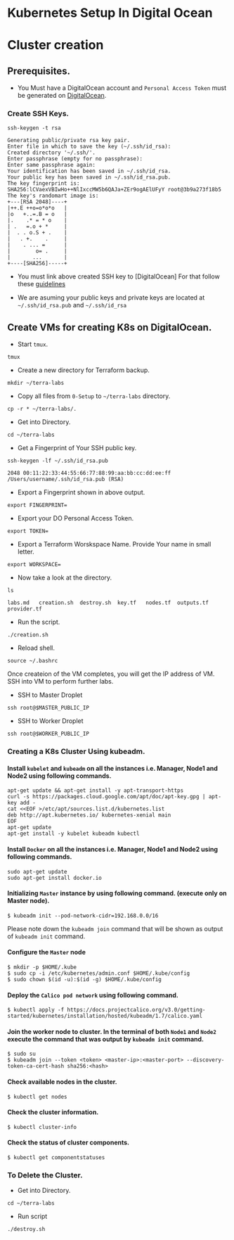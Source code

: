 # Kubernetes Setup In Digital Ocean

# Cluster creation

## Prerequisites.


- You Must have a DigitalOcean account and `Personal Access Token` must be generated on [DigitalOcean](https://www.digitalocean.com/docs/api/create-personal-access-token/).


### Create SSH Keys.


```command
ssh-keygen -t rsa
```
```
Generating public/private rsa key pair.
Enter file in which to save the key (~/.ssh/id_rsa): 
Created directory '~/.ssh/'.
Enter passphrase (empty for no passphrase): 
Enter same passphrase again: 
Your identification has been saved in ~/.ssh/id_rsa.
Your public key has been saved in ~/.ssh/id_rsa.pub.
The key fingerprint is:
SHA256:lCVaexVBIwHo++NlIxccMW5b6QAJa+ZEr9ogAElUFyY root@3b9a273f18b5
The key's randomart image is:
+---[RSA 2048]----+
|++.E ++o=o*o*o   |
|o   +..=.B = o   |
|.    .* = * o    |
| .   =.o + *     |
|  . . o.S + .    |
|   . +.    .     |
|    . ... =      |
|        o= .     |
|       ...       |
+----[SHA256]-----+

```

- You must link above created SSH key to [DigitalOcean] For that follow these [guidelines](https://www.digitalocean.com/docs/droplets/how-to/add-ssh-keys/create-with-openssh/)

- We are asuming your public keys and private keys are located at `~/.ssh/id_rsa.pub` and `~/.ssh/id_rsa`


## Create VMs for creating K8s on DigitalOcean.

- Start `tmux`. 

```command
tmux
```

- Create a new directory for Terraform backup.

```command
mkdir ~/terra-labs
```

- Copy all files from `0-Setup` to `~/terra-labs` directory.

```command
cp -r * ~/terra-labs/.
```

- Get into Directory.

```command
cd ~/terra-labs
```

- Get a Fingerprint of Your SSH public key.


```command
ssh-keygen -lf ~/.ssh/id_rsa.pub
```
```
2048 00:11:22:33:44:55:66:77:88:99:aa:bb:cc:dd:ee:ff /Users/username/.ssh/id_rsa.pub (RSA)
```


- Export a Fingerprint shown in above output.

```command
export FINGERPRINT=
```

- Export your DO Personal Access Token.


```command
export TOKEN=
```


- Export a Terraform Worskspace Name. Provide Your name in small letter.


```command
export WORKSPACE=
```

- Now take a look at the directory.


```command
ls
```
```
labs.md   creation.sh  destroy.sh  key.tf   nodes.tf  outputs.tf  provider.tf

```


- Run the script.

```command
./creation.sh
```

- Reload shell.


```command
source ~/.bashrc
```

Once createion of the VM completes, you will get the IP address of VM. SSH into VM to perform further labs.


-  SSH to Master Droplet

```command
ssh root@$MASTER_PUBLIC_IP
```

-  SSH to Worker Droplet

```command
ssh root@$WORKER_PUBLIC_IP
```

### Creating a K8s Cluster Using kubeadm.

#### Install `kubelet` and `kubeadm` on all the instances i.e. Manager, Node1 and Node2 using following commands.
```
apt-get update && apt-get install -y apt-transport-https
curl -s https://packages.cloud.google.com/apt/doc/apt-key.gpg | apt-key add -
cat <<EOF >/etc/apt/sources.list.d/kubernetes.list
deb http://apt.kubernetes.io/ kubernetes-xenial main
EOF
apt-get update
apt-get install -y kubelet kubeadm kubectl
```
#### Install `Docker` on all the instances i.e. Manager, Node1 and Node2 using following commands.
```
sudo apt-get update
sudo apt-get install docker.io
```
#### Initializing `Master` instance by using following command. (execute only on Master node).
```
$ kubeadm init --pod-network-cidr=192.168.0.0/16
```
Please note down the `kubeadm join` command that will be shown as output of `kubeadm init` command.

#### Configure the `Master` node
```
$ mkdir -p $HOME/.kube
$ sudo cp -i /etc/kubernetes/admin.conf $HOME/.kube/config
$ sudo chown $(id -u):$(id -g) $HOME/.kube/config
```
#### Deploy the `Calico pod network` using following command.
```
$ kubectl apply -f https://docs.projectcalico.org/v3.0/getting-started/kubernetes/installation/hosted/kubeadm/1.7/calico.yaml
```
####  Join the worker node to cluster. In the terminal of both `Node1` and `Node2` execute the command that was output by `kubeadm init` command.

```
$ sudo su
$ kubeadm join --token <token> <master-ip>:<master-port> --discovery-token-ca-cert-hash sha256:<hash>
```

#### Check available nodes in the cluster.
```
$ kubectl get nodes
```
#### Check the cluster information.
```
$ kubectl cluster-info
```
#### Check the status of cluster components.
```
$ kubectl get componentstatuses
```

### To Delete the Cluster. 

- Get into Directory.

```command
cd ~/terra-labs
```

- Run script

```command
./destroy.sh
```

